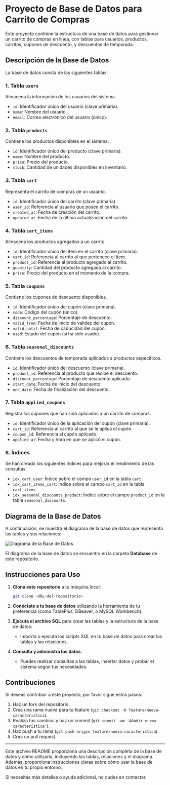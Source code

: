 
# Proyecto de Base de Datos para Carrito de Compras

Este proyecto contiene la estructura de una base de datos para gestionar un carrito de compras en línea, con tablas para usuarios, productos, carritos, cupones de descuento, y descuentos de temporada.

## Descripción de la Base de Datos

La base de datos consta de las siguientes tablas:

### 1. **Tabla `users`**  
Almacena la información de los usuarios del sistema.
- `id`: Identificador único del usuario (clave primaria).
- `name`: Nombre del usuario.
- `email`: Correo electrónico del usuario (único).

### 2. **Tabla `products`**  
Contiene los productos disponibles en el sistema.
- `id`: Identificador único del producto (clave primaria).
- `name`: Nombre del producto.
- `price`: Precio del producto.
- `stock`: Cantidad de unidades disponibles en inventario.

### 3. **Tabla `cart`**  
Representa el carrito de compras de un usuario.
- `id`: Identificador único del carrito (clave primaria).
- `user_id`: Referencia al usuario que posee el carrito.
- `created_at`: Fecha de creación del carrito.
- `updated_at`: Fecha de la última actualización del carrito.

### 4. **Tabla `cart_items`**  
Almacena los productos agregados a un carrito.
- `id`: Identificador único del ítem en el carrito (clave primaria).
- `cart_id`: Referencia al carrito al que pertenece el ítem.
- `product_id`: Referencia al producto agregado al carrito.
- `quantity`: Cantidad del producto agregada al carrito.
- `price`: Precio del producto en el momento de la compra.

### 5. **Tabla `coupons`**  
Contiene los cupones de descuento disponibles.
- `id`: Identificador único del cupón (clave primaria).
- `code`: Código del cupón (único).
- `discount_percentage`: Porcentaje de descuento.
- `valid_from`: Fecha de inicio de validez del cupón.
- `valid_until`: Fecha de caducidad del cupón.
- `used`: Estado del cupón (si ha sido usado).

### 6. **Tabla `seasonal_discounts`**  
Contiene los descuentos de temporada aplicados a productos específicos.
- `id`: Identificador único del descuento (clave primaria).
- `product_id`: Referencia al producto que recibe el descuento.
- `discount_percentage`: Porcentaje de descuento aplicado.
- `start_date`: Fecha de inicio del descuento.
- `end_date`: Fecha de finalización del descuento.

### 7. **Tabla `applied_coupons`**  
Registra los cupones que han sido aplicados a un carrito de compras.
- `id`: Identificador único de la aplicación del cupón (clave primaria).
- `cart_id`: Referencia al carrito al que se le aplica el cupón.
- `coupon_id`: Referencia al cupón aplicado.
- `applied_at`: Fecha y hora en que se aplicó el cupón.

### 8. **Índices**  
Se han creado los siguientes índices para mejorar el rendimiento de las consultas:
- `idx_cart_user`: Índice sobre el campo `user_id` en la tabla `cart`.
- `idx_cart_items_cart`: Índice sobre el campo `cart_id` en la tabla `cart_items`.
- `idx_seasonal_discounts_product`: Índice sobre el campo `product_id` en la tabla `seasonal_discounts`.

## Diagrama de la Base de Datos

A continuación, se muestra el diagrama de la base de datos que representa las tablas y sus relaciones:

![Diagrama de la Base de Datos](Database/diagrama_base_datos.png)

El diagrama de la base de datos se encuentra en la carpeta **Database** de este repositorio.

## Instrucciones para Uso

1. **Clona este repositorio** a tu máquina local:
   ```bash
   git clone <URL-del-repositorio>
   ```

2. **Conéctate a tu base de datos** utilizando la herramienta de tu preferencia (como TablePlus, DBeaver, o MySQL Workbench).

3. **Ejecuta el archivo SQL** para crear las tablas y la estructura de la base de datos:
   - Importa o ejecuta los scripts SQL en tu base de datos para crear las tablas y las relaciones.
   
4. **Consulta y administra los datos**:
   - Puedes realizar consultas a las tablas, insertar datos y probar el sistema según tus necesidades.

## Contribuciones

Si deseas contribuir a este proyecto, por favor sigue estos pasos:
1. Haz un fork del repositorio.
2. Crea una rama nueva para tu feature (`git checkout -b feature/nueva-caracteristica`).
3. Realiza tus cambios y haz un commit (`git commit -am 'Añadir nueva característica'`).
4. Haz push a tu rama (`git push origin feature/nueva-caracteristica`).
5. Crea un pull request.

---

Este archivo README proporciona una descripción completa de la base de datos y cómo utilizarla, incluyendo las tablas, relaciones y el diagrama. Además, proporciona instrucciones claras sobre cómo usar la base de datos en tu propio entorno.

Si necesitas más detalles o ayuda adicional, no dudes en contactar.
